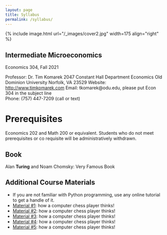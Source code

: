 ```yaml
---
layout: page
title: Syllabus
permalink: /syllabus/
---
```


{% include image.html url="/_images/cover2.jpg" width=175 align="right" %}

## Intermediate Microeconomics
Economics 304, Fall 2021

Professor:	Dr. Tim Komarek
		2047 Constant Hall
		Department Economics
		Old Dominion University
		Norfolk, VA 23529
Website:	http://www.timkomarek.com
Email:		tkomarek\@odu.edu, please put Econ 304 in the subject line 	
Phone: 	(757) 447-7209 (call or text)

# Prerequisites
Economics 202 and Math 200 or equivalent. Students who do not meet prerequisites or co requisite will be administratively withdrawn.

## Book

Alan **Turing** and Noam Chomsky: Very Famous Book

## Additional Course Materials

* If you are not familiar with Python programming, use any online tutorial to get a handle of it.
* [Material #1](http://www.example.com/): how a computer chess player thinks!
* [Material #2](http://www.example.com/): how a computer chess player thinks!
* [Material #3](http://www.example.com/): how a computer chess player thinks!
* [Material #4](http://www.example.com/): how a computer chess player thinks!
* [Material #5](http://www.example.com/): how a computer chess player thinks!
